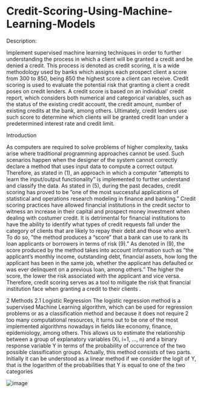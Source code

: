 # Credit-Scoring-Using-Machine-Learning-Models

Description:

Implement supervised machine learning techniques in order to further understanding the process in which a client will be granted a credit and be denied a credit. This process is denoted as credit scoring, it is a wide methodology used by banks which assigns each prospect client a score from 300 to 850, being 850 the highest score a client can receive. Credit scoring is used to evaluate the potential risk that granting a client a credit poses on credit lenders. A credit score is based on an individual' credit report, which considers both numerical and categorical variables, such as the status of the existing credit account, the credit amount, number of existing credits at the bank, among others. Ultimately, credit lenders use such score to determine which clients will be granted credit loan under a predetermined interest rate and credit limit.

Introduction

As computers are required to solve problems of higher complexity, tasks arise where traditional programming approaches cannot be used. Such scenarios happen when the designer
of the system cannot correctly declare a method that uses input data to compute a correct output. Therefore, as stated in (1), an approach in which a computer “attempts to
learn the input/output functionality” is implemented to further understand and classify the
data. As stated in (5), during the past decades, credit scoring has proved to be ”one of the
most successful applications of statistical and operations research modeling in finance and
banking.” Credit scoring practices have allowed financial institutions in the credit sector
to witness an increase in their capital and prospect money investment when dealing with
costumer credit. It is detrimental for financial institutions to have the ability to identify
what types of credit requests fall under the category of clients that are likely to repay
their debt and those who aren’t. To do so, ”the method produces a “score” that a bank
can use to rank its loan applicants or borrowers in terms of risk (9).” As denoted in (9),
the score produced by the method takes into account information such as ”the applicant’s
monthly income, outstanding debt, financial assets, how long the applicant has been in
the same job, whether the applicant has defaulted or was ever delinquent on a previous
loan, among others.” The higher the score, the lower the risk associated with the applicant
and vice versa. Therefore, credit scoring serves as a tool to mitigate the risk that financial
institution face when granting a credit to their clients .

2 Methods
2.1 Logistic Regression
The logistic regression method is a supervised Machine Learning algorithm, which can be
used for regression problems or as a classification method and because it does not require
2
too many computational resources, it turns out to be one of the most implemented algorithms nowadays in fields like economy, finance, epidemiology, among others. This allows
us to estimate the relationship between a group of explanatory variables (Xi, i=1, ..., n) and
a binary response variable Y in terms of the probability of occurrence of the two possible
classification groups.
Actually, this method consists of two parts. Initially it can be understood as a linear
method if we consider the logit of Y, that is the logarithm of the probabilities that Y is
equal to one of the two categories

![image](https://user-images.githubusercontent.com/61466844/230623829-b43c6c06-c539-4b1d-8b41-bbe8d9a1be66.png)


